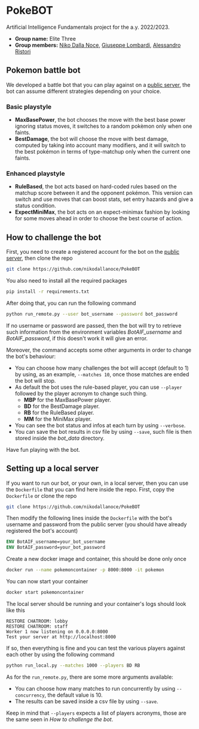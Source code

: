# PokeBOT
Artificial Intelligence Fundamentals project for the a.y. 2022/2023.
- **Group name:** Elite Three
- **Group members:** [Niko Dalla Noce](https://github.com/nikodallanoce), [Giuseppe Lombardi](https://github.com/icezimmer), [Alessandro Ristori](https://github.com/RistoAle97)

## Pokemon battle bot
We developed a battle bot that you can play against on a [public server](https://play.pokemonshowdown.com/), the bot can assume different strategies depending on your choice.
### Basic playstyle
- **MaxBasePower**, the bot chooses the move with the best base power ignoring status moves, it switches to a random pokèmon only when one faints.
- **BestDamage**, the bot will choose the move with best damage, computed by taking into account many modifiers, and it will switch to the best pokémon in terms of type-matchup only when the current one faints.

### Enhanced playstyle
- **RuleBased**, the bot acts based on hard-coded rules based on the matchup score between it and the opponent pokémon. This version can switch and use moves that can boost stats, set entry hazards and give a status condition.
- **ExpectMiniMax**, the bot acts on an expect-minimax fashion by looking for some moves ahead in order to choose the best course of action.

## How to challenge the bot
First, you need to create a registered account for the bot on the [public server](https://play.pokemonshowdown.com/), then clone the repo
```bash
git clone https://github.com/nikodallanoce/PokeBOT
```
You also need to install all the required packages
```bash
pip install -r requirements.txt
```
After doing that, you can run the following command
```bash
python run_remote.py --user bot_username --password bot_password
```
If no username or password are passed, then the bot will try to retrieve such information from the environment variables *BotAIF_username* and *BotAIF_password*, if this doesn't work it will give an error.

Moreover, the command accepts some other arguments in order to change the bot's behaviour:
- You can choose how many challenges the bot will accept (default to 1) by using, as an example, ```--matches 10```, once those matches are ended the bot will stop.
- As default the bot uses the rule-based player, you can use ```--player``` followed by the player acronym to change such thing.
  - **MBP** for the MaxBasePower player.
  - **BD** for the BestDamage player.
  - **RB** for the RuleBased player.
  - **MM** for the MiniMax player.
- You can see the bot status and infos at each turn by using ```--verbose```.
- You can save the bot results in csv file by using ```--save```, such file is then stored inside the *bot_data* directory.

Have fun playing with the bot.

## Setting up a local server
If you want to run our bot, or your own, in a local server, then you can use the ```Dockerfile``` that you can find here inside the repo. First, copy the ```Dockerfile``` or clone the repo
```bash
git clone https://github.com/nikodallanoce/PokeBOT
```
Then modify the following lines inside the ```Dockerfile``` with the bot's username and password from the public server (you should have already registered the bot's account)
```dockerfile
ENV BotAIF_username=your_bot_username
ENV BotAIF_password=your_bot_password
```
Create a new docker image and container, this should be done only once
```bash
docker run --name pokemoncontainer -p 8000:8000 -it pokemon
```
You can now start your container
```bash
docker start pokemoncontainer
```
The local server should be running and your container's logs should look like this
```
RESTORE CHATROOM: lobby
RESTORE CHATROOM: staff
Worker 1 now listening on 0.0.0.0:8000
Test your server at http://localhost:8000
```
If so, then everything is fine and you can test the various players against each other by using the following command
```bash
python run_local.py --matches 1000 --players BD RB
```
As for the ```run_remote.py```, there are some more arguments available:
- You can choose how many matches to run concurrently by using ```--concurrency```, the default value is 10.
- The results can be saved inside a csv file by using ```--save```.

Keep in mind that ```--players``` expects a list of players acronyms, those are the same seen in *How to challenge the bot*.
